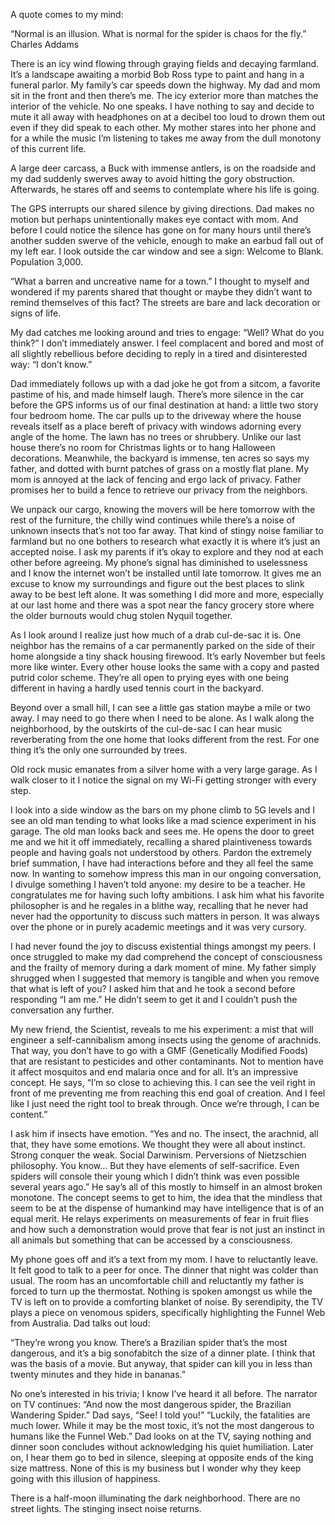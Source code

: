A quote comes to my mind:

“Normal is an illusion. What is normal for the spider is chaos for the fly.” Charles Addams

There is an icy wind flowing through graying fields and decaying farmland. It’s a landscape awaiting a morbid Bob Ross type to paint and hang in a funeral parlor. My family’s car speeds down the highway. My dad and mom sit in the front and then there’s me. The icy exterior more than matches the interior of the vehicle. No one speaks. I have nothing to say and decide to mute it all away with headphones on at a decibel too loud to drown them out even if they did speak to each other. My mother stares into her phone and for a while the music I’m listening to takes me away from the dull monotony of this current life.

A large deer carcass, a Buck with immense antlers, is on the roadside and my dad suddenly swerves away to avoid hitting the gory obstruction. Afterwards, he stares off and seems to contemplate where his life is going.

The GPS interrupts our shared silence by giving directions. Dad makes no motion but perhaps unintentionally makes eye contact with mom. And before I could notice the silence has gone on for many hours until there’s another sudden swerve of the vehicle, enough to make an earbud fall out of my left ear. I look outside the car window and see a sign:
Welcome to Blank. Population 3,000. 

“What a barren and uncreative name for a town.” I thought to myself and wondered if my parents shared that thought or maybe they didn’t want to remind themselves of this fact? The streets are bare and lack decoration or signs of life. 

My dad catches me looking around and tries to engage:
“Well? What do you think?”
I don’t immediately answer. I feel complacent and bored and most of all slightly rebellious before deciding to reply in a tired and disinterested way:
“I don’t know.”

Dad immediately follows up with a dad joke he got from a sitcom, a favorite pastime of his, and made himself laugh. There’s more silence in the car before the GPS informs us of our final destination at hand: a little two story four bedroom home. The car pulls up to the driveway where the house reveals itself as a place bereft of privacy with windows adorning every angle of the home. The lawn has no trees or shrubbery. Unlike our last house there’s no room for Christmas lights or to hang Halloween decorations. Meanwhile, the backyard is immense, ten acres so says my father, and dotted with burnt patches of grass on a mostly flat plane. My mom is annoyed at the lack of fencing and ergo lack of privacy. Father promises her to build a fence to retrieve our privacy from the neighbors. 

We unpack our cargo, knowing the movers will be here tomorrow with the rest of the furniture, the chilly wind continues while there’s a noise of unknown insects that’s not too far away. That kind of stingy noise familiar to farmland but no one bothers to research what exactly it is where it’s just an accepted noise.
I ask my parents if it’s okay to explore and they nod at each other before agreeing. My phone’s signal has diminished to uselessness and I know the internet won’t be installed until late tomorrow. It gives me an excuse to know my surroundings and figure out the best places to slink away to be best left alone. It was something I did more and more, especially at our last home and there was a spot near the fancy grocery store where the older burnouts would chug stolen Nyquil together.

As I look around I realize just how much of a drab cul-de-sac it is. One neighbor has the remains of a car permanently parked on the side of their home alongside a tiny shack housing firewood. It’s early November but feels more like winter. Every other house looks the same with a copy and pasted putrid color scheme. They’re all open to prying eyes with one being different in having a hardly used tennis court in the backyard.

Beyond over a small hill, I can see a little gas station maybe a mile or two away. I may need to go there when I need to be alone. 
As I walk along the neighborhood, by the outskirts of the cul-de-sac I can hear music reverberating from the one home that looks different from the rest. For one thing it’s the only one surrounded by trees.

Old rock music emanates from a silver home with a very large garage. As I walk closer to it I notice the signal on my Wi-Fi getting stronger with every step.

I look into a side window as the bars on my phone climb to 5G levels and I see an old man tending to what looks like a mad science experiment in his garage. The old man looks back and sees me. He opens the door to greet me and we hit it off immediately, recalling a shared plaintiveness towards people and having goals not understood by others. Pardon the extremely brief summation, I have had interactions before and they all feel the same now. In wanting to somehow impress this man in our ongoing conversation, I divulge something I haven’t told anyone: my desire to be a teacher. He congratulates me for having such lofty ambitions. I ask him what his favorite philosopher is and he regales in a blithe way, recalling that he never had never had the opportunity to discuss such matters in person. It was always over the phone or in purely academic meetings and it was very cursory.
 

I had never found the joy to discuss existential things amongst my peers. I once struggled to make my dad comprehend the concept of consciousness and the frailty of memory during a dark moment of mine. My father simply shrugged when I suggested that memory is tangible and when you remove that what is left of you? I asked him that and he took a second before responding “I am me.” He didn’t seem to get it and I couldn’t push the conversation any further. 

My new friend, the Scientist, reveals to me his experiment: a mist that will engineer a self-cannibalism among insects using the genome of arachnids. That way, you don’t have to go with a GMF (Genetically Modified Foods) that are resistant to pesticides and other contaminants. Not to mention have it affect mosquitos and end malaria once and for all. It’s an impressive concept. 
He says, “I’m so close to achieving this. I can see the veil right in front of me preventing me from reaching this end goal of creation. And I feel like I just need the right tool to break through. Once we’re through, I can be content.”

I ask him if insects have emotion. 
“Yes and no. The insect, the arachnid, all that, they have some emotions. We thought they were all about instinct. Strong conquer the weak. Social Darwinism. Perversions of Nietzschien philosophy. You know… But they have elements of self-sacrifice. Even spiders will console their young which I didn’t think was even possible several years ago.” He say’s all of this mostly to himself in an almost broken monotone. The concept seems to get to him, the idea that the mindless that seem to be at the dispense of humankind may have intelligence that is of an equal merit. He relays experiments on measurements of fear in fruit flies and how such a demonstration would prove that fear is not just an instinct in all animals but something that can be accessed by a consciousness. 

My phone goes off and it’s a text from my mom. I have to reluctantly leave. It felt good to talk to a peer for once.
The dinner that night was colder than usual. The room has an uncomfortable chill and reluctantly my father is forced to turn up the thermostat. Nothing is spoken amongst us while the TV is left on to provide a comforting blanket of noise. 
By serendipity, the TV plays a piece on venomous spiders, specifically highlighting the Funnel Web from Australia. Dad talks out loud: 

“They’re wrong you know. There’s a Brazilian spider that’s the most dangerous, and it’s a big sonofabitch the size of a dinner plate. I think that was the basis of a movie. But anyway, that spider can kill you in less than twenty minutes and they hide in bananas.”

No one’s interested in his trivia; I know I’ve heard it all before. The narrator on TV continues:
“And now the most dangerous spider, the Brazilian Wandering Spider.” 
Dad says, “See! I told you!”
“Luckily, the fatalities are much lower. While it may be the most toxic, it’s not the most dangerous to humans like the Funnel Web.” 
Dad looks on at the TV, saying nothing and dinner soon concludes without acknowledging his quiet humiliation. Later on, I hear them go to bed in silence, sleeping at opposite ends of the king size mattress. None of this is my business but I wonder why they keep going with this illusion of happiness.

There is a half-moon illuminating the dark neighborhood. There are no street lights. The stinging insect noise returns.
